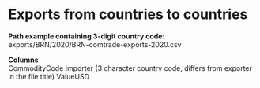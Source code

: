 # Exports from countries to countries

**Path example containing 3-digit country code:**  
exports/BRN/2020/BRN-comtrade-exports-2020.csv

**Columns**  
CommodityCode
Importer (3 character country code, differs from exporter in the file title)
ValueUSD

